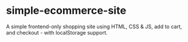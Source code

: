 # simple-ecommerce-site
A simple frontend-only shopping site using HTML, CSS &amp; JS, add to cart, and checkout - with localStorage support.
